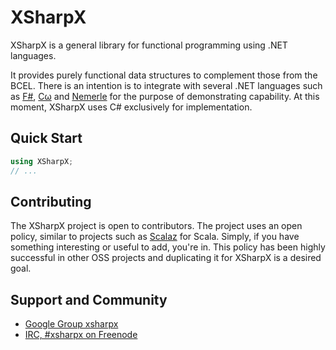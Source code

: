 # XSharpX

XSharpX is a general library for functional programming using .NET languages.

It provides purely functional data structures to complement those from
the BCEL. There is an intention is to integrate with several .NET
languages such as [F#](http://research.microsoft.com/en-us/projects/fsharp/),
[Cω](http://research.microsoft.com/en-us/um/cambridge/projects/comega/)
and [Nemerle](http://nemerle.org/About/) for the purpose of demonstrating
capability. At this moment, XSharpX uses C# exclusively for implementation.


## Quick Start

```c#
using XSharpX;
// ...
```

## Contributing

The XSharpX project is open to contributors. The project uses an open
policy, similar to projects such as [Scalaz](https://github.com/scalaz)
for Scala. Simply, if you have something interesting or useful to add,
you're in. This policy has been highly successful in other OSS projects
and duplicating it for XSharpX is a desired goal.


## Support and Community

 * [Google Group xsharpx](https://groups.google.com/forum/?fromgroups#!forum/xsharpx)
 * [IRC, #xsharpx on Freenode](irc://irc.freenode.net/#xsharpx)

